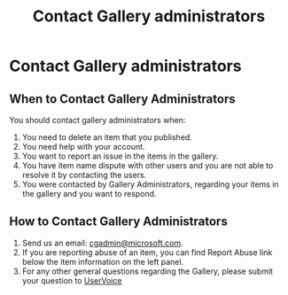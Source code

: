 ﻿---
ms.date:  06/12/2017
contributor:  JKeithB
keywords:  gallery,powershell,cmdlet,psgallery
title:  Contact Gallery administrators
---
# Contact Gallery administrators

## When to Contact Gallery Administrators

You should contact gallery administrators when:

1. You need to delete an item that you published.
2. You need help with your account.
3. You want to report an issue in the items in the gallery.
4. You have item name dispute with other users and you are not able to resolve it by contacting
   the users.
5. You were contacted by Gallery Administrators, regarding your items in the gallery and you want
   to respond.

## How to Contact Gallery Administrators

1. Send us an email: cgadmin@microsoft.com.
2. If you are reporting abuse of an item, you can find Report Abuse link below the item information
   on the left panel.
3. For any other general questions regarding the Gallery, please submit your question to
   [UserVoice](http://windowsserver.uservoice.com/forums/301869-powershell)